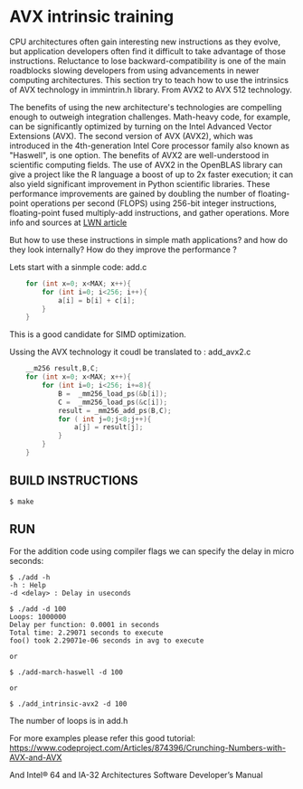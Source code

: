# AVX intrinsic training


CPU architectures often gain interesting new instructions as they evolve, but
application developers often find it difficult to take advantage of those
instructions. Reluctance to lose backward-compatibility is one of the main
roadblocks slowing developers from using advancements in newer computing
architectures. This section try to teach how to use the intrinsics of AVX
technology in immintrin.h library. From AVX2  to AVX 512 technology.

The benefits of using the new architecture's technologies are compelling enough
to outweigh integration challenges. Math-heavy code, for example, can be
significantly optimized by turning on the Intel Advanced Vector Extensions
(AVX). The second version of AVX (AVX2), which was introduced in the
4th-generation Intel Core processor family also known as "Haswell", is one
option. The benefits of AVX2 are well-understood in scientific computing
fields. The use of AVX2 in the OpenBLAS library can give a project like the R
language a boost of up to 2x faster execution; it can also yield significant
improvement in Python scientific libraries. These performance improvements are
gained by doubling the number of floating-point operations per second (FLOPS)
using 256-bit integer instructions, floating-point fused multiply-add
instructions, and gather operations. More info and sources at [LWN
article](https://lwn.net/Articles/691932/)

But how to use these instructions in simple math applications? and how do they
look internally? How do they improve the performance ? 

Lets start with a sinmple code: add.c

```C
    for (int x=0; x<MAX; x++){
        for (int i=0; i<256; i++){
            a[i] = b[i] + c[i];
        }
    }
```

This is a good candidate for SIMD optimization. 

Ussing the AVX technology it coudl be translated to : add_avx2.c

```C
    __m256 result,B,C;
    for (int x=0; x<MAX; x++){
        for (int i=0; i<256; i+=8){
            B =  _mm256_load_ps(&b[i]);
            C =  _mm256_load_ps(&c[i]);
            result = _mm256_add_ps(B,C);
            for ( int j=0;j<8;j++){
                a[j] = result[j];
            }
        }
    }
```
## BUILD INSTRUCTIONS

```
$ make

```

## RUN

For the addition code using compiler flags we can specify the delay in micro seconds:

```
$ ./add -h
-h : Help
-d <delay> : Delay in useconds

$ ./add -d 100
Loops: 1000000
Delay per function: 0.0001 in seconds
Total time: 2.29071 seconds to execute
foo() took 2.29071e-06 seconds in avg to execute

or 

$ ./add-march-haswell -d 100

or 

$ ./add_intrinsic-avx2 -d 100

```
The number of loops is in add.h


For more examples please refer this good tutorial:
https://www.codeproject.com/Articles/874396/Crunching-Numbers-with-AVX-and-AVX

And Intel® 64 and IA-32 Architectures Software Developer’s Manual

